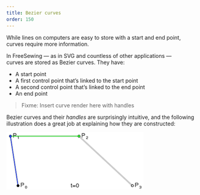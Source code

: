 ```yaml
---
title: Bezier curves
order: 150
---
```


While lines on computers are easy to store with a start and end point, 
curves require more information.

In FreeSewing — as in SVG and countless of other applications —  
curves are stored as Bezier curves. They have:

 - A start point
 - A first control point that’s linked to the start point
 - A second control point that’s linked to the end point
 - An end point

> Fixme: Insert curve render here with handles

Bezier curves and their *handles* are surprisingly intuitive, and the 
following illustration does a great job at explaining how they are constructed:

![How Bezier curves are constructed](./bezier.gif)
